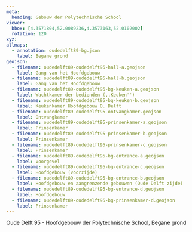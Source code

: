 ```yaml
---
meta:
  heading: Gebouw der Polytechnische School
viewer:
  bbox: [4.3571804,52.0089236,4.3573163,52.0102002]
  rotation: 120
xyz:
allmaps:
  - annotation: oudedelft89-bg.json
    label: Begane grond
geojson:
  - filename: oudedelft89-oudedelft95-hall-a.geojson
    label: Gang van het Hoofdgebouw
  - filename: oudedelft89-oudedelft95-hall-b.geojson
    label: Gang van het Hoofdgebouw
  - filename: oudedelft89-oudedelft95-bg-keuken-a.geojson
    label: Wachtkamer der bedienden (,,Keuken'')
  - filename: oudedelft89-oudedelft95-bg-keuken-b.geojson
    label: Keukenkamer Hoofdgebouw O. Delft
  - filename: oudedelft89-oudedelft95-ontvangkamer.geojson
    label: Ontvangkamer
  - filename: oudedelft89-oudedelft95-prinsenkamer-a.geojson
    label: Prinsenkamer
  - filename: oudedelft89-oudedelft95-prinsenkamer-b.geojson
    label: Prinsenkamer
  - filename: oudedelft89-oudedelft95-prinsenkamer-c.geojson
    label: Prinsenkamer
  - filename: oudedelft89-oudedelft95-bg-entrance-a.geojson
    label: Voorgevel
  - filename: oudedelft89-oudedelft95-bg-entrance-c.geojson
    label: Hoofdgebouw (voorzijde)
  - filename: oudedelft89-oudedelft95-bg-entrance-b.geojson
    label: Hoofdgebouw en aangrenzende gebouwen (Oude Delft zijde)
  - filename: oudedelft89-oudedelft95-bg-entrance-d.geojson
    label: Hoofdgebouw
  - filename: oudedelft89-oudedelft95-bg-prinsenkamer-d.geojson
    label: Prinsenkamer
---
```

Oude Delft 95 - Hoofdgebouw der Polytechnische School, Begane grond